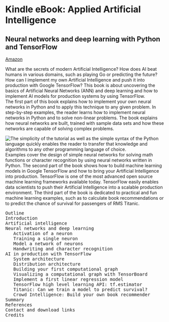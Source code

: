 # Kindle eBook: Applied Artificial Intelligence
## Neural networks and deep learning with Python and TensorFlow

[Amazon](https://www.amazon.com/Applied-Artificial-Intelligence-introduction-networks-ebook/dp/B01MS4B3AV)

What are the secrets of modern Artificial Intelligence? 
How does AI beat humans in various domains, such as playing Go or predicting the future?  
How can I implement my own Artificial Intelligence and push it into production with Google TensorFlow?
This book is about uncovering the basics of Artificial Neural Networks (ANN) and deep learning and how to implement AI models for production systems by using TensorFlow.  
The first part of this book explains how to implement your own neural networks in Python and to apply this technique to any given problem.  In step-by-step examples, the reader learns how to implement neural networks in Python and to solve non-linear problems. The book explains how neural networks are built, trained with sample data sets and how these networks are capable of solving complex problems. 

<img style="float: left;" src="https://images-na.ssl-images-amazon.com/images/I/41yQkrmYb6L.jpg">

The simplicity of the tutorial as well as the simple syntax of the Python language quickly enables the reader to transfer that knowledge and algorithms to any other programming language of choice.   
Examples cover the design of simple neural networks for solving math functions or character recognition by using neural networks written in Python.
The second part of the book shows how to build machine learning models in Google TensorFlow and how to bring your Artificial Intelligence into production.
TensorFlow is one of the most advanced open source machine learning frameworks available today. TensorFlow easily enables data scientists to push their Artificial Intelligence into a scalable production environment. 
The third part of the book is dedicated to practical and fun machine learning examples, such as to calculate book recommendations or to predict the chance of survival for passengers of RMS Titanic.

<pre>
Outline
Introduction
Artificial intelligence
Neural networks and deep learning
   Activation of a neuron
   Training a single neuron
   Model a network of neurons
   Handwriting and character recognition
AI in production with TensorFlow
   System architecture
   Distribution architecture
   Building your first computational graph
   Visualizing a computational graph with TensorBoard
   Implement a first linear regression model
   TensorFlow high level learning API: tf.estimator
   Titanic: Can we train a model to predict survival?
   Crowd Intelligence: Build your own book recommender
Summary
References
Contact and download links
Credits
</pre>



